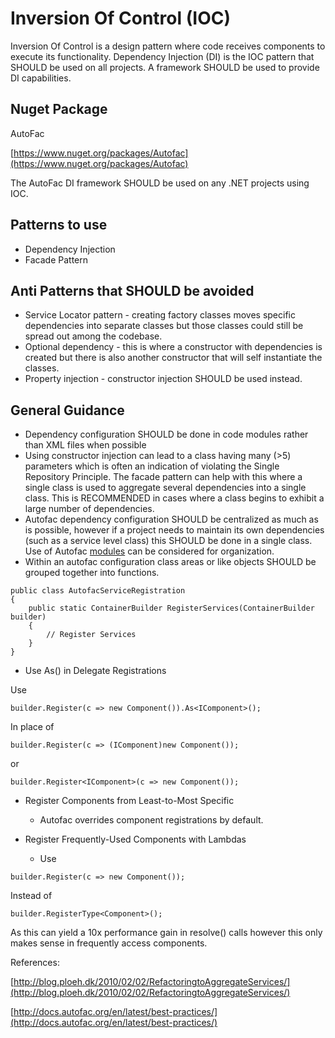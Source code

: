 # Inversion Of Control (IOC)

Inversion Of Control is a design pattern where code receives components to
execute its functionality.  Dependency Injection (DI) is the IOC pattern that
SHOULD be used on all projects. A framework SHOULD be used to provide DI
capabilities.

## Nuget Package

AutoFac

[https://www.nuget.org/packages/Autofac](https://www.nuget.org/packages/Autofac)

The AutoFac DI framework SHOULD be used on any .NET projects using IOC.

## Patterns to use

* Dependency Injection
* Facade Pattern

## Anti Patterns that SHOULD be avoided

* Service Locator pattern - creating factory classes moves specific dependencies
  into separate classes but those classes could still be spread out among the
  codebase.
* Optional dependency - this is where a constructor with dependencies is created
  but there is also another constructor that will self instantiate the classes.
* Property injection - constructor injection SHOULD be used instead.

## General Guidance

* Dependency configuration SHOULD be done in code modules rather than XML files
  when possible
* Using constructor injection can lead to a class having many (>5) parameters
  which is often an indication of violating the Single Repository Principle.
  The facade pattern can help with this where a single class is used to
  aggregate several dependencies into a single class. This is RECOMMENDED in
  cases where a class begins to exhibit a large number of dependencies.
* Autofac dependency configuration SHOULD be centralized as much as is possible,
  however if a project needs to maintain its own dependencies (such as a service
  level class) this SHOULD be done in a single class.  Use of Autofac
  [modules](http://autofac.readthedocs.org/en/latest/configuration/modules.html)
  can be considered for organization.
* Within an autofac configuration class areas or like objects SHOULD be grouped
  together into functions.

```
public class AutofacServiceRegistration
{
    public static ContainerBuilder RegisterServices(ContainerBuilder builder)
    {
        // Register Services
    }
}
```

* Use As<T>() in Delegate Registrations

Use

```
builder.Register(c => new Component()).As<IComponent>();
```

In place of

```
builder.Register(c => (IComponent)new Component());
```

or

```
builder.Register<IComponent>(c => new Component());
```

* Register Components from Least-to-Most Specific
    * Autofac overrides component registrations by default.

* Register Frequently-Used Components with Lambdas
    * Use

```
builder.Register(c => new Component());
```

Instead of

```
builder.RegisterType<Component>();
```

As this can yield a 10x performance gain in resolve() calls however this only
makes sense in frequently access components.

References:

[http://blog.ploeh.dk/2010/02/02/RefactoringtoAggregateServices/](http://blog.ploeh.dk/2010/02/02/RefactoringtoAggregateServices/)

[http://docs.autofac.org/en/latest/best-practices/](http://docs.autofac.org/en/latest/best-practices/)

